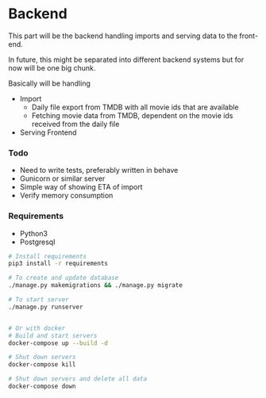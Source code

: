 # Backend

This part will be the backend handling imports and serving data to the front-end.

In future, this might be separated into different backend systems but for now will be one big chunk.


Basically will be handling
* Import
  - Daily file export from TMDB with all movie ids that are available
  - Fetching movie data from TMDB, dependent on the movie ids received from the daily file
* Serving Frontend

### Todo

* Need to write tests, preferably written in behave
* Gunicorn or similar server
* Simple way of showing ETA of import
* Verify memory consumption

### Requirements

* Python3
* Postgresql


```bash
# Install requirements
pip3 install -r requirements

# To create and update database
./manage.py makemigrations && ./manage.py migrate

# To start server
./manage.py runserver


# Or with docker
# Build and start servers
docker-compose up --build -d

# Shut down servers
docker-compose kill

# Shut down servers and delete all data
docker-compose down
```